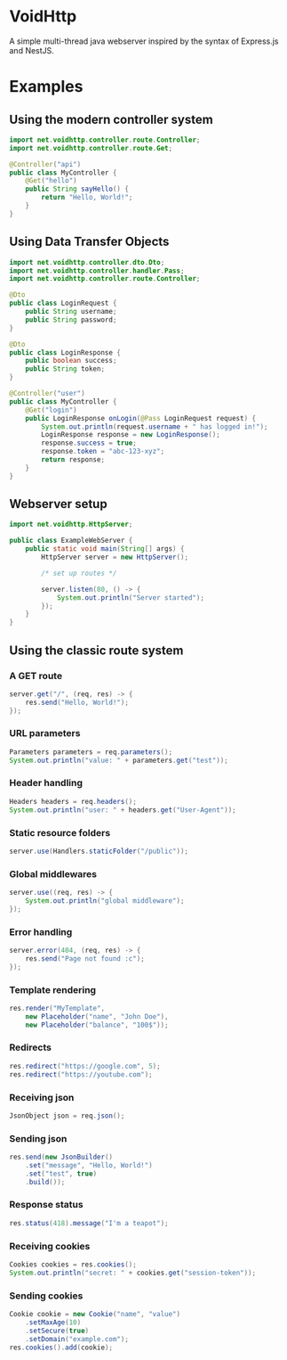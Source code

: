 # VoidHttp
A simple multi-thread java webserver inspired by the syntax of Express.js and NestJS.

# Examples

## Using the modern controller system

```java
import net.voidhttp.controller.route.Controller;
import net.voidhttp.controller.route.Get;

@Controller("api")
public class MyController {
    @Get("hello")
    public String sayHello() {
        return "Hello, World!";
    }
}
```

## Using Data Transfer Objects

```java
import net.voidhttp.controller.dto.Dto;
import net.voidhttp.controller.handler.Pass;
import net.voidhttp.controller.route.Controller;

@Dto
public class LoginRequest {
    public String username;
    public String password;
}

@Dto
public class LoginResponse {
    public boolean success;
    public String token;
}

@Controller("user")
public class MyController {
    @Get("login")
    public LoginResponse onLogin(@Pass LoginRequest request) {
        System.out.println(request.username + " has logged in!");
        LoginResponse response = new LoginResponse();
        response.success = true;
        response.token = "abc-123-xyz";
        return response;
    }
}
```

## Webserver setup

```java
import net.voidhttp.HttpServer;

public class ExampleWebServer {
    public static void main(String[] args) {
        HttpServer server = new HttpServer();

        /* set up routes */

        server.listen(80, () -> {
            System.out.println("Server started");
        });
    }
}
```

## Using the classic route system

### A GET route
```java
server.get("/", (req, res) -> {
    res.send("Hello, World!");
});
```

### URL parameters
```java
Parameters parameters = req.parameters();
System.out.println("value: " + parameters.get("test"));
```

### Header handling
```java
Headers headers = req.headers();
System.out.println("user: " + headers.get("User-Agent"));
```

### Static resource folders
```java
server.use(Handlers.staticFolder("/public"));
```

### Global middlewares
```java
server.use((req, res) -> {
    System.out.println("global middleware");
});
```

### Error handling
```java
server.error(404, (req, res) -> {
    res.send("Page not found :c");
});
```

### Template rendering
```java
res.render("MyTemplate", 
    new Placeholder("name", "John Doe"), 
    new Placeholder("balance", "100$"));
```

### Redirects
```java
res.redirect("https://google.com", 5);
res.redirect("https://youtube.com");
```

### Receiving json
```java
JsonObject json = req.json();
```

### Sending json
```java
res.send(new JsonBuilder()
    .set("message", "Hello, World!")
    .set("test", true)
    .build());
```

### Response status
```java
res.status(418).message("I'm a teapot");
```

### Receiving cookies
```java
Cookies cookies = res.cookies();
System.out.println("secret: " + cookies.get("session-token"));
```

### Sending cookies
```java
Cookie cookie = new Cookie("name", "value")
    .setMaxAge(10)
    .setSecure(true)
    .setDomain("example.com");
res.cookies().add(cookie);
```
